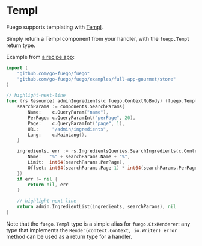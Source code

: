 # Templ

Fuego supports templating with [Templ](https://github.com/a-h/templ).

Simply return a Templ component from your handler,
with the `fuego.Templ` return type.

Example from [a recipe app](https://github.com/go-fuego/fuego/tree/main/examples/full-app-gourmet):

```go
import (
	"github.com/go-fuego/fuego"
	"github.com/go-fuego/fuego/examples/full-app-gourmet/store"
)

// highlight-next-line
func (rs Resource) adminIngredients(c fuego.ContextNoBody) (fuego.Templ, error) {
	searchParams := components.SearchParams{
		Name:    c.QueryParam("name"),
		PerPage: c.QueryParamInt("perPage", 20),
		Page:    c.QueryParamInt("page", 1),
		URL:     "/admin/ingredients",
		Lang:    c.MainLang(),
	}

	ingredients, err := rs.IngredientsQueries.SearchIngredients(c.Context(), store.SearchIngredientsParams{
		Name:   "%" + searchParams.Name + "%",
		Limit:  int64(searchParams.PerPage),
		Offset: int64(searchParams.Page-1) * int64(searchParams.PerPage),
	})
	if err != nil {
		return nil, err
	}

	// highlight-next-line
	return admin.IngredientList(ingredients, searchParams), nil
}
```

Note that the `fuego.Templ` type is a simple alias for `fuego.CtxRenderer`:
any type that implements the `Render(context.Context, io.Writer) error`
method can be used as a return type for a handler.
